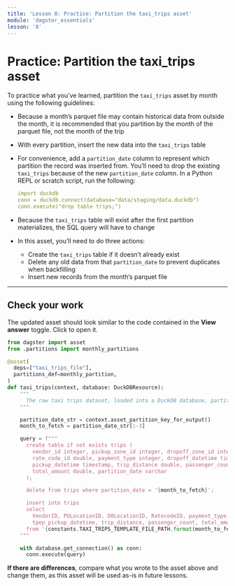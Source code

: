 ```yaml
---
title: 'Lesson 8: Practice: Partition the taxi_trips asset'
module: 'dagster_essentials'
lesson: '8'
---
```


# Practice: Partition the taxi_trips asset

To practice what you’ve learned, partition the `taxi_trips` asset by month using the following guidelines:

- Because a month’s parquet file may contain historical data from outside the month, it is recommended that you partition by the month of the parquet file, not the month of the trip
- With every partition, insert the new data into the `taxi_trips` table
- For convenience, add a `partition_date` column to represent which partition the record was inserted from. You’ll need to drop the existing `taxi_trips` because of the new `partition_date` column. In a Python REPL or scratch script, run the following:

  ```yaml
  import duckdb
  conn = duckdb.connect(database="data/staging/data.duckdb")
  conn.execute("drop table trips;")
  ```

- Because the `taxi_trips` table will exist after the first partition materializes, the SQL query will have to change
- In this asset, you’ll need to do three actions:
  - Create the `taxi_trips` table if it doesn’t already exist
  - Delete any old data from that `partition_date` to prevent duplicates when backfilling
  - Insert new records from the month’s parquet file

---

## Check your work

The updated asset should look similar to the code contained in the **View answer** toggle. Click to open it.

```python
from dagster import asset
from .partitions import monthly_partitions

@asset(
  deps=["taxi_trips_file"],
  partitions_def=monthly_partition,
)
def taxi_trips(context, database: DuckDBResource):
    """
      The raw taxi trips dataset, loaded into a DuckDB database, partitioned by month.
    """

    partition_date_str = context.asset_partition_key_for_output()
    month_to_fetch = partition_date_str[:-3]

    query = f"""
      create table if not exists trips (
        vendor_id integer, pickup_zone_id integer, dropoff_zone_id integer,
        rate_code_id double, payment_type integer, dropoff_datetime timestamp,
        pickup_datetime timestamp, trip_distance double, passenger_count double,
        total_amount double, partition_date varchar
      );

      delete from trips where partition_date = '{month_to_fetch}';

      insert into trips
      select
        VendorID, PULocationID, DOLocationID, RatecodeID, payment_type, tpep_dropoff_datetime,
        tpep_pickup_datetime, trip_distance, passenger_count, total_amount, '{month_to_fetch}' as partition_date
      from '{constants.TAXI_TRIPS_TEMPLATE_FILE_PATH.format(month_to_fetch)}';
    """

    with database.get_connection() as conn:
      conn.execute(query)
```

**If there are differences**, compare what you wrote to the asset above and change them, as this asset will be used as-is in future lessons.
